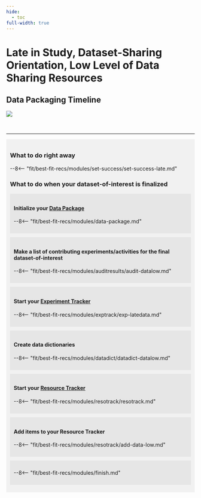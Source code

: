 ```yaml
---
hide:
  - toc
full-width: true
---
```


# Late in Study, Dataset-Sharing Orientation, Low Level of Data Sharing Resources

## Data Packaging Timeline

  ![](assets/late-data-low.drawio)

<br>


---

<div markdown="1" style="background-color:rgba(0, 0, 0, 0.0470588); text-align:left; vertical-align: top; padding:10px 10px;">

### What to do **right away**

--8<-- "fit/best-fit-recs/modules/set-success/set-success-late.md"

### What to do **when your dataset-of-interest is finalized**

<div markdown="1" style="background-color:rgba(0, 0, 0, 0.0470588); text-align:left; vertical-align: top; padding:10px 10px; margin-bottom: 10px;">

#### Initialize your [Data Package](../../terms/index.md#data-package)  

--8<-- "fit/best-fit-recs/modules/data-package.md"

</div>

<div markdown="1" style="background-color:rgba(0, 0, 0, 0.0470588); text-align:left; vertical-align: top; padding:10px 10px; margin-bottom: 10px;">

#### Make a list of contributing experiments/activities for the final dataset-of-interest

--8<-- "fit/best-fit-recs/modules/auditresults/audit-datalow.md"

</div>

<div markdown="1" style="background-color:rgba(0, 0, 0, 0.0470588); text-align:left; vertical-align: top; padding:10px 10px; margin-bottom: 10px;">

#### Start your [Experiment Tracker](../../terms/index.md#experiment-tracker) 

--8<-- "fit/best-fit-recs/modules/exptrack/exp-latedata.md"

</div>

<div markdown="1" style="background-color:rgba(0, 0, 0, 0.0470588); text-align:left; vertical-align: top; padding:10px 10px; margin-bottom: 10px;">

#### Create data dictionaries

--8<-- "fit/best-fit-recs/modules/datadict/datadict-datalow.md"

</div>

<div markdown="1" style="background-color:rgba(0, 0, 0, 0.0470588); text-align:left; vertical-align: top; padding:10px 10px; margin-bottom: 10px;">

#### Start your [Resource Tracker](../../terms/index.md#resource-tracker)

--8<-- "fit/best-fit-recs/modules/resotrack/resotrack.md"

</div>

<div markdown="1" style="background-color:rgba(0, 0, 0, 0.0470588); text-align:left; vertical-align: top; padding:10px 10px; margin-bottom: 10px;">

#### Add items to your Resource Tracker

--8<-- "fit/best-fit-recs/modules/resotrack/add-data-low.md"

</div>

<div markdown="1" style="background-color:rgba(0, 0, 0, 0.0470588); text-align:left; vertical-align: top; padding:10px 10px; margin-bottom: 10px;">

--8<-- "fit/best-fit-recs/modules/finish.md"

</div>
</div>